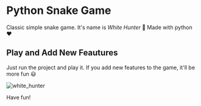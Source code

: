 # Python Snake Game
Classic simple snake game. It's name is _White Hunter_ 🐍  Made with python ♥

## Play and Add New Feautures
Just run the project and play it. If you add new features to the game, it'll be more fun 😃

![white_hunter](https://user-images.githubusercontent.com/22919680/213688493-729b8871-8df5-4fb9-9ea5-89265c3f9a6b.png)

Have fun!
